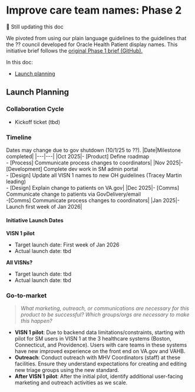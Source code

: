 # Improve care team names: Phase 2 
🚧 Still updating this doc 

We pivoted from using our plain language guidelines to the guidelines that the ?? council developed for Oracle Health Patient display names. This initiative brief follows the [original Phase 1 brief (GitHub).](https://github.com/department-of-veterans-affairs/va.gov-team/blob/master/products/health-care/digital-health-modernization/mhv-to-va.gov/secure-messaging/product/plain-language-TG-initiative/initiative-brief.md) 

In this doc: 
- [Launch planning](#launch-planning)

## Launch Planning
### Collaboration Cycle
- Kickoff ticket (tbd)

### Timeline 
Dates may change due to gov shutdown (10/1/25 to ??). 
|Date|Milestone completed|
|---|---|
|Oct 2025|- [Product] Define roadmap<br>- [Process] Communicate process changes to coordinators|
|Nov 2025|- [Development] Complete dev work in SM admin portal<br>- [Design] Update all VISN 1 names to new OH guidelines (Tracey Martin leading)<br>- [Design] Explain change to patients on VA.gov|
|Dec 2025|- [Comms] Communicate change to patients via GovDelivery/email<br>-[Comms] Communicate process changes to coordinators|
|Jan 2025|- Launch first week of Jan 2026|
 
#### Initiative Launch Dates
**VISN 1 pilot**
- Target launch date: First week of Jan 2026
- Actual launch date: tbd

**All VISNs?**
- Target launch date: tbd
- Actual launch date: tbd
    
### Go-to-market 
> *What marketing, outreach, or communications are necessary for this product to be successful? Which groups/orgs are necessary to make this happen?*
- **VISN 1 pilot**: Due to backend data limitations/constraints, starting with pilot for SM users in VISN 1 at the 3 healthcare systems (Boston, Connecticut, and Providence). Users with care teams in these systems have new improved experience on the front end on VA.gov and VAHB.
- **Outreach**: Conduct outreach with MHV Coordinators (staff) at these facilities. Ensure they understand expectations for creating and editing new triage groups using the new standard.
- **After VISN 1 pilot**: After the initial pilot, identify additional user-facing marketing and outreach activities as we scale.
